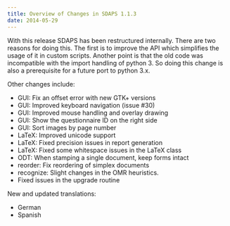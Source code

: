 ```yaml
---
title: Overview of Changes in SDAPS 1.1.3
date: 2014-05-29
---
```

With this release SDAPS has been restructured internally. There are two reasons for doing this. The first is to improve the API which simplifies the usage of it in custom scripts. Another point is that the old code was incompatible with the import handling of python 3. So doing this change is also a prerequisite for a future port to python 3.x.
<!--more-->

Other changes include:

- GUI: Fix an offset error with new GTK+ versions
- GUI: Improved keyboard navigation (issue #30)
- GUI: Improved mouse handling and overlay drawing
- GUI: Show the questionnaire ID on the right side
- GUI: Sort images by page number
- LaTeX: Improved unicode support
- LaTeX: Fixed precision issues in report generation
- LaTeX: Fixed some whitespace issues in the LaTeX class
- ODT: When stamping a single document, keep forms intact
- reorder: Fix reordering of simplex documents
- recognize: Slight changes in the OMR heuristics.
- Fixed issues in the upgrade routine

New and updated translations:

- German
- Spanish
